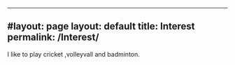 
---
#layout: page
layout: default
title: Interest
permalink: /Interest/
---

I like to play cricket ,volleyvall and badminton.
